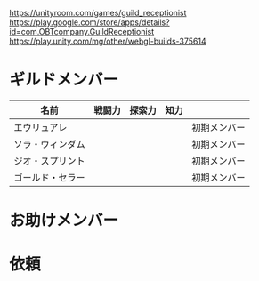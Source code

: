 https://unityroom.com/games/guild_receptionist
https://play.google.com/store/apps/details?id=com.OBTcompany.GuildReceptionist
https://play.unity.com/mg/other/webgl-builds-375614

# ギルドメンバー

| 名前 | 戦闘力 | 探索力 | 知力 | |
| --- | --- | --- |  --- |  --- | 
| エウリュアレ | | | | 初期メンバー |
| ソラ・ウィンダム | | | | 初期メンバー |
| ジオ・スプリント | | | | 初期メンバー |
| ゴールド・セラー | | | | 初期メンバー |

# お助けメンバー

# 依頼
